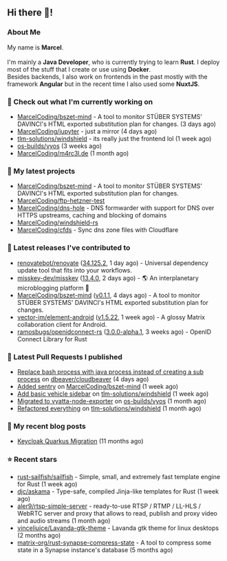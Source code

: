 ## Hi there 👋!




### About Me

My name is **Marcel**.
<br><br>
I'm mainly a **Java Developer**, who is currently trying to learn **Rust**. I deploy most of the stuff that I create or use using **Docker**.
<br>
Besides backends, I also work on frontends in the past mostly with the framework **Angular** but in the recent time I also used some **NuxtJS**. 



### 👷 Check out what I'm currently working on

- [MarcelCoding/bszet-mind](https://github.com/MarcelCoding/bszet-mind) - A tool to monitor STÜBER SYSTEMS&#39; DAVINCI&#39;s HTML exported substitution plan for changes. (3 days ago)
- [MarcelCoding/jupyter](https://github.com/MarcelCoding/jupyter) - just a mirror (4 days ago)
- [tlm-solutions/windshield](https://github.com/tlm-solutions/windshield) - its really just the frontend lol (1 week ago)
- [os-builds/vyos](https://github.com/os-builds/vyos) (3 weeks ago)
- [MarcelCoding/m4rc3l.de](https://github.com/MarcelCoding/m4rc3l.de) (1 month ago)

### 🌱 My latest projects

- [MarcelCoding/bszet-mind](https://github.com/MarcelCoding/bszet-mind) - A tool to monitor STÜBER SYSTEMS&#39; DAVINCI&#39;s HTML exported substitution plan for changes.
- [MarcelCoding/ftp-hetzner-test](https://github.com/MarcelCoding/ftp-hetzner-test)
- [MarcelCoding/dns-hole](https://github.com/MarcelCoding/dns-hole) - DNS formwarder with support for DNS over HTTPS upstreams, caching and blocking of domains
- [MarcelCoding/windshield-rs](https://github.com/MarcelCoding/windshield-rs)
- [MarcelCoding/cfds](https://github.com/MarcelCoding/cfds) - Sync dns zone files with Cloudflare

### 🔭 Latest releases I've contributed to

- [renovatebot/renovate](https://github.com/renovatebot/renovate) ([34.125.2](https://github.com/renovatebot/renovate/releases/tag/34.125.2), 1 day ago) - Universal dependency update tool that fits into your workflows.
- [misskey-dev/misskey](https://github.com/misskey-dev/misskey) ([13.4.0](https://github.com/misskey-dev/misskey/releases/tag/13.4.0), 2 days ago) - 🌎 An interplanetary microblogging platform 🚀
- [MarcelCoding/bszet-mind](https://github.com/MarcelCoding/bszet-mind) ([v0.1.1](https://github.com/MarcelCoding/bszet-mind/releases/tag/v0.1.1), 4 days ago) - A tool to monitor STÜBER SYSTEMS&#39; DAVINCI&#39;s HTML exported substitution plan for changes.
- [vector-im/element-android](https://github.com/vector-im/element-android) ([v1.5.22](https://github.com/vector-im/element-android/releases/tag/v1.5.22), 1 week ago) - A glossy Matrix collaboration client for Android.
- [ramosbugs/openidconnect-rs](https://github.com/ramosbugs/openidconnect-rs) ([3.0.0-alpha.1](https://github.com/ramosbugs/openidconnect-rs/releases/tag/3.0.0-alpha.1), 3 weeks ago) - OpenID Connect Library for Rust

### 🔨 Latest Pull Requests I published

- [Replace bash process with java process instead of creating a sub process](https://github.com/dbeaver/cloudbeaver/pull/1452) on [dbeaver/cloudbeaver](https://github.com/dbeaver/cloudbeaver) (4 days ago)
- [Added sentry](https://github.com/MarcelCoding/bszet-mind/pull/12) on [MarcelCoding/bszet-mind](https://github.com/MarcelCoding/bszet-mind) (1 week ago)
- [Add basic vehicle sidebar](https://github.com/tlm-solutions/windshield/pull/23) on [tlm-solutions/windshield](https://github.com/tlm-solutions/windshield) (1 week ago)
- [Migrated to vyatta-node-exporter](https://github.com/os-builds/vyos/pull/6) on [os-builds/vyos](https://github.com/os-builds/vyos) (1 month ago)
- [Refactored everything](https://github.com/tlm-solutions/windshield/pull/18) on [tlm-solutions/windshield](https://github.com/tlm-solutions/windshield) (1 month ago)

### 📜 My recent blog posts

- [Keycloak Quarkus Migration](https://m4rc3l.de/blog/keycloak-quarkus-migration) (11 months ago)

### ⭐ Recent stars

- [rust-sailfish/sailfish](https://github.com/rust-sailfish/sailfish) - Simple, small, and extremely fast template engine for Rust (1 week ago)
- [djc/askama](https://github.com/djc/askama) - Type-safe, compiled Jinja-like templates for Rust (1 week ago)
- [aler9/rtsp-simple-server](https://github.com/aler9/rtsp-simple-server) - ready-to-use RTSP / RTMP / LL-HLS / WebRTC server and proxy that allows to read, publish and proxy video and audio streams (1 month ago)
- [vinceliuice/Lavanda-gtk-theme](https://github.com/vinceliuice/Lavanda-gtk-theme) - Lavanda gtk theme for linux desktops (2 months ago)
- [matrix-org/rust-synapse-compress-state](https://github.com/matrix-org/rust-synapse-compress-state) - A tool to compress some state in a Synapse instance&#39;s database (5 months ago)
